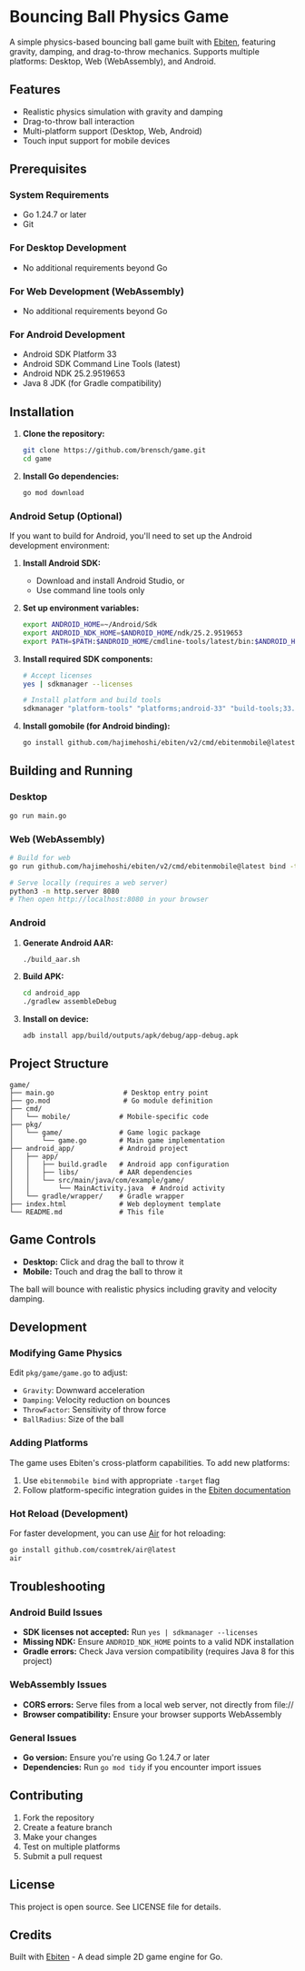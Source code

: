 # Bouncing Ball Physics Game

A simple physics-based bouncing ball game built with [Ebiten](https://ebiten.org/), featuring gravity, damping, and drag-to-throw mechanics. Supports multiple platforms: Desktop, Web (WebAssembly), and Android.

## Features

- Realistic physics simulation with gravity and damping
- Drag-to-throw ball interaction
- Multi-platform support (Desktop, Web, Android)
- Touch input support for mobile devices

## Prerequisites

### System Requirements
- Go 1.24.7 or later
- Git

### For Desktop Development
- No additional requirements beyond Go

### For Web Development (WebAssembly)
- No additional requirements beyond Go

### For Android Development
- Android SDK Platform 33
- Android SDK Command Line Tools (latest)
- Android NDK 25.2.9519653
- Java 8 JDK (for Gradle compatibility)

## Installation

1. **Clone the repository:**
   ```bash
   git clone https://github.com/brensch/game.git
   cd game
   ```

2. **Install Go dependencies:**
   ```bash
   go mod download
   ```

### Android Setup (Optional)

If you want to build for Android, you'll need to set up the Android development environment:

1. **Install Android SDK:**
   - Download and install Android Studio, or
   - Use command line tools only

2. **Set up environment variables:**
   ```bash
   export ANDROID_HOME=~/Android/Sdk
   export ANDROID_NDK_HOME=$ANDROID_HOME/ndk/25.2.9519653
   export PATH=$PATH:$ANDROID_HOME/cmdline-tools/latest/bin:$ANDROID_HOME/platform-tools:$ANDROID_NDK_HOME
   ```

3. **Install required SDK components:**
   ```bash
   # Accept licenses
   yes | sdkmanager --licenses

   # Install platform and build tools
   sdkmanager "platform-tools" "platforms;android-33" "build-tools;33.0.2"
   ```

4. **Install gomobile (for Android binding):**
   ```bash
   go install github.com/hajimehoshi/ebiten/v2/cmd/ebitenmobile@latest
   ```

## Building and Running

### Desktop

```bash
go run main.go
```

### Web (WebAssembly)

```bash
# Build for web
go run github.com/hajimehoshi/ebiten/v2/cmd/ebitenmobile@latest bind -target js -o game.wasm github/brensch/game/cmd/mobile

# Serve locally (requires a web server)
python3 -m http.server 8080
# Then open http://localhost:8080 in your browser
```

### Android

1. **Generate Android AAR:**
   ```bash
   ./build_aar.sh
   ```

2. **Build APK:**
   ```bash
   cd android_app
   ./gradlew assembleDebug
   ```

3. **Install on device:**
   ```bash
   adb install app/build/outputs/apk/debug/app-debug.apk
   ```

## Project Structure

```
game/
├── main.go                 # Desktop entry point
├── go.mod                  # Go module definition
├── cmd/
│   └── mobile/            # Mobile-specific code
├── pkg/
│   └── game/              # Game logic package
│       └── game.go        # Main game implementation
├── android_app/           # Android project
│   ├── app/
│   │   ├── build.gradle   # Android app configuration
│   │   ├── libs/          # AAR dependencies
│   │   └── src/main/java/com/example/game/
│   │       └── MainActivity.java  # Android activity
│   └── gradle/wrapper/    # Gradle wrapper
├── index.html             # Web deployment template
└── README.md              # This file
```

## Game Controls

- **Desktop:** Click and drag the ball to throw it
- **Mobile:** Touch and drag the ball to throw it

The ball will bounce with realistic physics including gravity and velocity damping.

## Development

### Modifying Game Physics

Edit `pkg/game/game.go` to adjust:
- `Gravity`: Downward acceleration
- `Damping`: Velocity reduction on bounces
- `ThrowFactor`: Sensitivity of throw force
- `BallRadius`: Size of the ball

### Adding Platforms

The game uses Ebiten's cross-platform capabilities. To add new platforms:

1. Use `ebitenmobile bind` with appropriate `-target` flag
2. Follow platform-specific integration guides in the [Ebiten documentation](https://ebiten.org/documents/mobile.html)

### Hot Reload (Development)

For faster development, you can use [Air](https://github.com/cosmtrek/air) for hot reloading:

```bash
go install github.com/cosmtrek/air@latest
air
```

## Troubleshooting

### Android Build Issues

- **SDK licenses not accepted:** Run `yes | sdkmanager --licenses`
- **Missing NDK:** Ensure `ANDROID_NDK_HOME` points to a valid NDK installation
- **Gradle errors:** Check Java version compatibility (requires Java 8 for this project)

### WebAssembly Issues

- **CORS errors:** Serve files from a local web server, not directly from file://
- **Browser compatibility:** Ensure your browser supports WebAssembly

### General Issues

- **Go version:** Ensure you're using Go 1.24.7 or later
- **Dependencies:** Run `go mod tidy` if you encounter import issues

## Contributing

1. Fork the repository
2. Create a feature branch
3. Make your changes
4. Test on multiple platforms
5. Submit a pull request

## License

This project is open source. See LICENSE file for details.

## Credits

Built with [Ebiten](https://ebiten.org/) - A dead simple 2D game engine for Go.